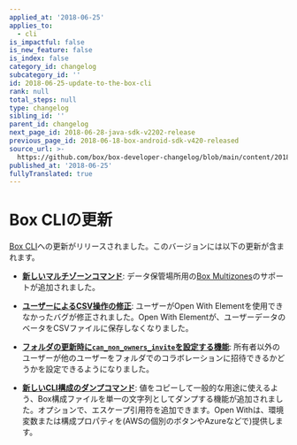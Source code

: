 ```yaml
---
applied_at: '2018-06-25'
applies_to:
  - cli
is_impactful: false
is_new_feature: false
is_index: false
category_id: changelog
subcategory_id: ''
id: 2018-06-25-update-to-the-box-cli
rank: null
total_steps: null
type: changelog
sibling_id: ''
parent_id: changelog
next_page_id: 2018-06-28-java-sdk-v2202-release
previous_page_id: 2018-06-18-box-android-sdk-v420-released
source_url: >-
  https://github.com/box/box-developer-changelog/blob/main/content/2018/06-25-update-to-the-box-cli.md
published_at: '2018-06-25'
fullyTranslated: true
---
```

# Box CLIの更新

[Box CLI](guide://tooling/cli/quick-start)への更新がリリースされました。このバージョンには以下の更新が含まれます。

* **[新しいマルチゾーンコマンド][cli_update_multizones]**: データ保管場所用の[Box Multizones][cli_update_multizones_announce]のサポートが追加されました。

* **[ユーザーによるCSV操作の修正][cli_update_csv_operations]**: ユーザーがOpen With Elementを使用できなかったバグが修正されました。Open With Elementが、ユーザーデータのベータをCSVファイルに保存しなくなりました。
  <!-- markdownlint-disable line-length -->

* **[フォルダの更新時に`can_non_owners_invite`を設定する機能][cli_update_folder_update_flag]**: 所有者以外のユーザーが他のユーザーをフォルダでのコラボレーションに招待できるかどうかを設定できるようになりました。
  <!-- markdownlint-enable line-length -->

* **[新しいCLI構成のダンプコマンド][cli_update_config_dump]**: 値をコピーして一般的な用途に使えるよう、Box構成ファイルを単一の文字列としてダンプする機能が追加されました。オプションで、エスケープ引用符を追加できます。Open Withは、環境変数または構成プロパティを(AWSの個別のボタンやAzureなどで)提供します。

[cli_update_multizones]: https://github.com/box/boxcli/pull/91

[cli_update_multizones_announce]: https://blog.box.com/blog/multizones-storage-data-residency-compliance/

[cli_update_csv_operations]: https://github.com/box/boxcli/pull/82

[cli_update_folder_update_flag]: https://github.com/box/boxcli/pull/92

[cli_update_config_dump]: https://github.com/box/boxcli/pull/83
